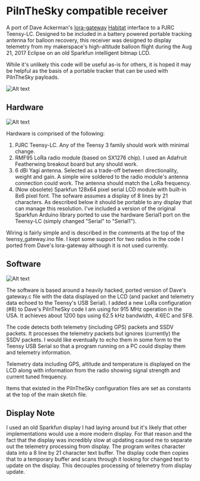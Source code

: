 # PiInTheSky compatible receiver
A port of Dave Ackerman's [lora-gateway](https://github.com/PiInTheSky/lora-gateway) [Habitat](http://habhub.org/) interface to a PJRC Teensy-LC.  Designed to be included in a battery powered portable tracking antenna for balloon recovery, this receiver was designed to display telemetry from my makerspace's high-altitude balloon flight during the Aug 21, 2017 Eclipse on an old Sparkfun intelligent bitmap LCD.

While it's unlikely this code will be useful as-is for others, it is hoped it may be helpful as the basis of a portable tracker that can be used with PiInTheSky payloads.

![Alt text](https://github.com/danjulio/PiInTheSky-tracker/tree/master/pictures/lora_rx_2b.png "Teensy-LC PITS Tracker")

## Hardware

![Alt text](https://github.com/danjulio/PiInTheSky-tracker/tree/master/pictures/lora_rx_2.png "Hardware Components")

Hardware is comprised of the following:
1. PJRC Teensy-LC. Any of the Teensy 3 family should work with minimal change.
2. RMF95 LoRa radio module (based on SX1276 chip).  I used an Adafruit Featherwing breakout board but any should work. 
3. 6 dBi Yagi antenna.  Selected as a trade-off between directionality, weight and gain.  A simple wire soldered to the radio module's antenna connection could work.  The antenna should match the LoRa frequency.
4. (Now obsolete) Sparkfun 128x64 pixel serial LCD module with built-in 8x6 pixel font.  The sofware assumes a display of 8 lines by 21 characters.  As described below it should be portable to any display that can manage this resolution.  I've included a version of the original Sparkfun Arduino library ported to use the hardware Serial1 port on the Teensy-LC (simply changed "Serial" to "Serial1").

Wiring is fairly simple and is described in the comments at the top of the teensy_gateway.ino file.  I kept some support for two radios in the code I ported from Dave's lora-gateway although it is not used currently.

## Software

![Alt text](https://github.com/danjulio/PiInTheSky-tracker/tree/master/pictures/lora_rx_2a.png "Typical Display")

The software is based around a heavily hacked, ported version of Dave's gateway.c file with the data displayed on the LCD (and packet and telemetry data echoed to the Teensy's USB Serial).  I added a new LoRa configuration (#8) to Dave's PiInTheSky code I am using for 915 MHz operation in the USA.  It achieves about 1200 bps using 62.5 kHz bandwidth, 4:6EC and SF8.

The code detects both telemetry (including GPS) packets and SSDV packets.  It processes the telemetry packets but ignores (currently) the SSDV packets.  I would like eventually to echo them in some form to the Teensy USB Serial so that a program running on a PC could display them and telemetry information.

Telemetry data including GPS, altitude and temperature is displayed on the LCD along with information from the radio showing signal strength and current tuned frequency.

Items that existed in the PiInTheSky configuration files are set as constants at the top of the main sketch file.


## Display Note

I used an old Sparkfun display I had laying around but it's likely that other implementations would use a more modern display.  For that reason and the fact that the display was incredibly slow at updating caused me to separate out the telemetry processing from display.  The program writes character data into a 8 line by 21 character text buffer.  The display code then copies that to a temporary buffer and scans through it looking for changed text to update on the display.  This decouples processing of telemetry from display update.

